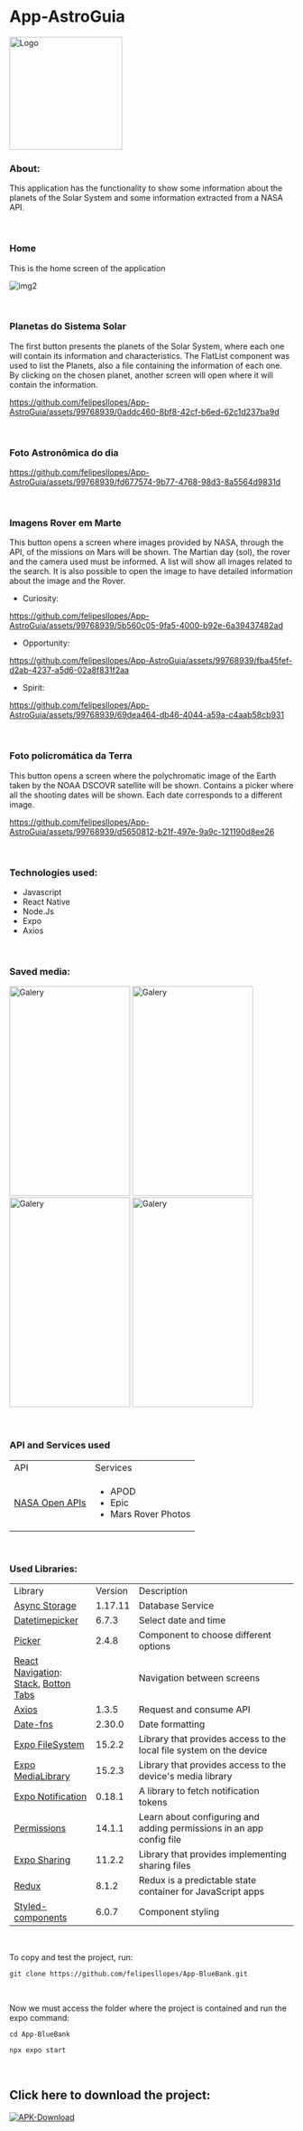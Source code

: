 # App-AstroGuia

<img src="https://github-production-user-asset-6210df.s3.amazonaws.com/99768939/269723664-e70bfdb2-092b-44df-acc7-077f475f3ec2.png" alt="Logo" width="200" height="200">


<br/>

### About:
This application has the functionality to show some information about the planets of the Solar System and some information extracted from a NASA API.

<br/>

### Home
This is the home screen of the application

![img2](https://github.com/felipesllopes/App-AstroGuia/assets/99768939/5c746b4c-a325-4240-bd7e-57a2ab7172d7)

<br/>

### Planetas do Sistema Solar
The first button presents the planets of the Solar System, where each one will contain its information and characteristics. The FlatList component was used to list the Planets, also a file containing the information of each one. By clicking on the chosen planet, another screen will open where it will contain the information.


https://github.com/felipesllopes/App-AstroGuia/assets/99768939/0addc460-8bf8-42cf-b6ed-62c1d237ba9d


<br/>

### Foto Astronômica do dia


https://github.com/felipesllopes/App-AstroGuia/assets/99768939/fd677574-9b77-4768-98d3-8a5564d9831d


<br/>

### Imagens Rover em Marte
This button opens a screen where images provided by NASA, through the API, of the missions on Mars will be shown. The Martian day (sol), the rover and the camera used must be informed. A list will show all images related to the search. It is also possible to open the image to have detailed information about the image and the Rover.


- Curiosity:


https://github.com/felipesllopes/App-AstroGuia/assets/99768939/5b560c05-9fa5-4000-b92e-6a39437482ad


- Opportunity:


https://github.com/felipesllopes/App-AstroGuia/assets/99768939/fba45fef-d2ab-4237-a5d6-02a8f831f2aa


- Spirit:


https://github.com/felipesllopes/App-AstroGuia/assets/99768939/69dea464-db46-4044-a59a-c4aab58cb931


<br/>

### Foto policromática da Terra
This button opens a screen where the polychromatic image of the Earth taken by the NOAA DSCOVR satellite will be shown. Contains a picker where all the shooting dates will be shown. Each date corresponds to a different image.


https://github.com/felipesllopes/App-AstroGuia/assets/99768939/d5650812-b21f-497e-9a9c-121190d8ee26


<br/>

### Technologies used:

- Javascript
- React Native
- Node.Js
- Expo
- Axios


 <br/>

### Saved media:

<img src="https://github-production-user-asset-6210df.s3.amazonaws.com/99768939/269716852-2d0abb19-589f-4b10-a8fe-f1d6ad358278.jpg" alt="Galery" width="214" height="371"> <img src="https://github-production-user-asset-6210df.s3.amazonaws.com/99768939/269716850-f2449070-89da-4d67-ad6b-25a36f988b1c.jpg" alt="Galery" width="214" height="371"> <img src="https://github-production-user-asset-6210df.s3.amazonaws.com/99768939/269716848-51d36c10-c54a-4dc8-95c8-294826d75fb7.jpg" alt="Galery" width="214" height="371"> <img src="https://github-production-user-asset-6210df.s3.amazonaws.com/99768939/269716844-62337f6c-20b9-409f-9795-9480d9ca9f51.jpg" alt="Galery" width="214" height="371">



<br/>

### API and Services used

<table>
 <tr>
  <td>API</td>
  <td>Services</td>
 </tr>
 <tr>
  <td><a href="https://api.nasa.gov/" target="_blank">NASA Open APIs</a></td>
  <td>
   <ul>
    <li>APOD</li>
    <li>Epic</li>
    <li>Mars Rover Photos</li>
   </ul>
  </td>
 </tr>
</table>


<br/>

### Used Libraries: 

<table>
  <tr>
    <td>Library</td>
    <td>Version</td>
    <td>Description</td>
  </tr>
   <tr>
    <td><a href="https://docs.expo.dev/versions/latest/sdk/async-storage/?utm_source=google&utm_medium=cpc&utm_content=performancemax&gclid=Cj0KCQjwoeemBhCfARIsADR2QCvEshr6Xc9EIJgHd8zg8AB1C2FQZJsiHy0J4LACgvYHaVEHyVG5guAaAlFWEALw_wcB" target="_blank">Async Storage</a></td>
     <td>1.17.11</td>
    <td>Database Service</td>
  </tr>
  <tr>
    <td><a href="https://github.com/react-native-datetimepicker/datetimepicker" target="_blank">Datetimepicker</a></td>
    <td>6.7.3</td>
    <td>Select date and time</td>
  </tr>
 <tr>
    <td><a href="https://docs.expo.dev/versions/latest/sdk/picker/?utm_source=google&utm_medium=cpc&utm_content=performancemax&gclid=Cj0KCQjw06-oBhC6ARIsAGuzdw2TLV5EtHECEMJyTO0nS1fFAUSFhQcGNJomPp4sM7o_5simasrHOnwaAgq3EALw_wcB" target="_blank">Picker</a></td>
    <td>2.4.8</td>
    <td>Component to choose different options</td>
  </tr>
   <tr>
    <td><a href="https://reactnavigation.org/" target="_blank">React Navigation</a>: <br/>
        <a href="https://reactnavigation.org/docs/stack-navigator" target="_blank">Stack</a>, 
        <a href="https://reactnavigation.org/docs/bottom-tab-navigator" target="_blank">Botton Tabs</a> </td>
    <td></td>
    <td>Navigation between screens</td>
  </tr>
    <tr>
    <td><a href="https://www.npmjs.com/package/axios" target="_blank">Axios</a></td>
      <td>1.3.5</td>
    <td>Request and consume API</td>
    </tr>
  <tr>
    <td><a href="https://www.npmjs.com/package/date-fns" target="_blank">Date-fns</a></td>
    <td>2.30.0</td>
    <td>Date formatting</td>
  </tr>
  <tr>
    <td><a href="https://docs.expo.dev/versions/latest/sdk/filesystem/?utm_source=google&utm_medium=cpc&utm_content=performancemax&gclid=Cj0KCQjw06-oBhC6ARIsAGuzdw2lIm9MUJRnFUxNrhVZHVsU0W9aDUqfCGqKaFLxFX9FOA6Al4kiPDAaAnZuEALw_wcB" target="_blank">Expo FileSystem</a></td>
      <td>15.2.2</td>
    <td>Library that provides access to the local file system on the device</td>
    </tr>
  <tr>
    <td><a href="https://docs.expo.dev/versions/latest/sdk/media-library/?utm_source=google&utm_medium=cpc&utm_content=performancemax&gclid=Cj0KCQjw06-oBhC6ARIsAGuzdw08IepfvdkG2Eo0TsOD3CeN54CC3hw53sd47oKUjTi_VnHXf09fu3caAqBnEALw_wcB" target="_blank">Expo MediaLibrary</a></td>
      <td>15.2.3</td>
    <td>Library that provides access to the device's media library</td>
    </tr>
    <tr>
    <td><a href="https://docs.expo.dev/versions/latest/sdk/notifications/?utm_source=google&utm_medium=cpc&utm_content=performancemax&gclid=Cj0KCQjw06-oBhC6ARIsAGuzdw13fEZJj31F7ZqZ0l_0Ca3oz2wO-Xi9v7ZpvYZ5yzW_wUCaxxbnwrsaAjLhEALw_wcB" target="_blank">Expo Notification</a></td>
      <td>0.18.1</td>
    <td>A library to fetch notification tokens</td>
   </tr>
    <tr>
    <td><a href="https://docs.expo.dev/guides/permissions/" target="_blank">Permissions</a></td>
      <td>14.1.1</td>
    <td>Learn about configuring and adding permissions in an app config file</td>
   </tr>
   <tr>
    <td><a href="https://docs.expo.dev/versions/latest/sdk/sharing/?utm_source=google&utm_medium=cpc&utm_content=performancemax&gclid=Cj0KCQjw06-oBhC6ARIsAGuzdw14sGG1YggBkQSf1rgK3Zw0mOL0WNAugnswLlB0ra-cwPY0ZQNcrwUaApYGEALw_wcB" target="_blank">Expo Sharing</a></td>
      <td>11.2.2</td>
    <td>Library that provides implementing sharing files</td>
   </tr>
    <tr>
    <td><a href="https://redux.js.org/introduction/getting-started" target="_blank">Redux</a></td>
      <td>8.1.2</td>
    <td>Redux is a predictable state container for JavaScript apps</td>
   </tr>
    <tr>
    <td><a href="https://styled-components.com/" target="_blank">Styled-components</a></td>
      <td>6.0.7</td>
    <td>Component styling</td>
    </tr>
</table>


<br/>


To copy and test the project, run:

```
git clone https://github.com/felipesllopes/App-BlueBank.git
```

<br/>

Now we must access the folder where the project is contained and run the expo command:

```
cd App-BlueBank

npx expo start
```

<br/>


## Click here to download the project:
[![APK-Download](https://img.shields.io/badge/APK_Download-07C160?style=for-the-badge&logo=download&logoColor=white)](https://drive.google.com/file/d/11QSWd3teMwfz0N8SFtu3x3Uigm8SBrDk/view?usp=sharing)
